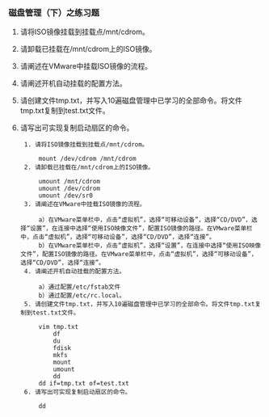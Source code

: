 ### 磁盘管理（下）之练习题 ###
1. 请将ISO镜像挂载到挂载点/mnt/cdrom。
2. 请卸载已挂载在/mnt/cdrom上的ISO镜像。
3. 请阐述在VMware中挂载ISO镜像的流程。
4. 请阐述开机自动挂载的配置方法。
5. 请创建文件tmp.txt，并写入10遍磁盘管理中已学习的全部命令。将文件tmp.txt复制到test.txt文件。
6. 请写出可实现复制启动扇区的命令。

		1. 请将ISO镜像挂载到挂载点/mnt/cdrom。
		
			mount /dev/cdrom /mnt/cdrom
		2. 请卸载已挂载在/mnt/cdrom上的ISO镜像。
		
			umount /mnt/cdrom
			umount /dev/cdrom
			umount /dev/sr0
		3. 请阐述在VMware中挂载ISO镜像的流程。
		
			a）在VMware菜单栏中，点击“虚拟机”，选择“可移动设备”，选择“CD/DVD”，选择“设置”，在连接中选择“使用ISO映像文件”，配置ISO镜像的路径。在VMware菜单栏中，点击“虚拟机”，选择“可移动设备”，选择“CD/DVD”，选择“连接”。
			b）在VMware菜单栏中，点击“虚拟机”，选择“设置”，在连接中选择“使用ISO映像文件”，配置ISO镜像的路径。在VMware菜单栏中，点击“虚拟机”，选择“可移动设备”，选择“CD/DVD”，选择“连接”。
		4. 请阐述开机自动挂载的配置方法。
		
			a）通过配置/etc/fstab文件
			b）通过配置/etc/rc.local。
		5. 请创建文件tmp.txt，并写入10遍磁盘管理中已学习的全部命令。将文件tmp.txt复制到test.txt文件。
		
			vim tmp.txt
				df
				du
				fdisk
				mkfs
				mount
				umount
				dd
			dd if=tmp.txt of=test.txt
		6. 请写出可实现复制启动扇区的命令。
		
			dd